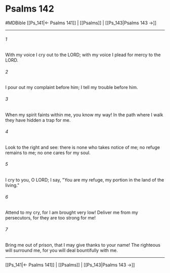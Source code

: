 # Psalms 142
#MDBible
[[Ps_141|← Psalms 141]] | [[Psalms]] | [[Ps_143|Psalms 143 →]]

***

###### 1 
With my voice I cry out to the LORD; with my voice I plead for mercy to the LORD. 

###### 2 
I pour out my complaint before him; I tell my trouble before him. 

###### 3 
When my spirit faints within me, you know my way! In the path where I walk they have hidden a trap for me. 

###### 4 
Look to the right and see: there is none who takes notice of me; no refuge remains to me; no one cares for my soul. 

###### 5 
I cry to you, O LORD; I say, "You are my refuge, my portion in the land of the living." 

###### 6 
Attend to my cry, for I am brought very low! Deliver me from my persecutors, for they are too strong for me! 

###### 7 
Bring me out of prison, that I may give thanks to your name! The righteous will surround me, for you will deal bountifully with me. 

***

[[Ps_141|← Psalms 141]] | [[Psalms]] | [[Ps_143|Psalms 143 →]]
